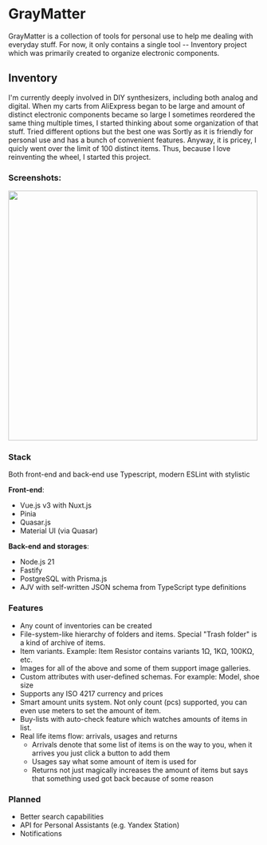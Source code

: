 # GrayMatter

GrayMatter is a collection of tools for personal use to help me dealing with everyday stuff.
For now, it only contains a single tool -- Inventory project which was primarily created to organize electronic components.

## Inventory

I'm currently deeply involved in DIY synthesizers, including both analog and digital.
When my carts from AliExpress began to be large and amount of distinct electronic components became so large I sometimes reordered the same thing multiple times, I started thinking about some organization of that stuff.
Tried different options but the best one was Sortly as it is friendly for personal use and has a bunch of convenient features. Anyway, it is pricey, I quicly went over the limit of 100 distinct items.
Thus, because I love reinventing the wheel, I started this project.

### Screenshots:
<img src="https://github.com/hazer-hazer/graymatter/assets/29581311/bdeaca77-7b86-4717-b4d6-e5a40f75366c" height="500px">

### Stack

Both front-end and back-end use Typescript, modern ESLint with stylistic

**Front-end**:
- Vue.js v3 with Nuxt.js
- Pinia
- Quasar.js
- Material UI (via Quasar)

**Back-end and storages**:
- Node.js 21
- Fastify
- PostgreSQL with Prisma.js
- AJV with self-written JSON schema from TypeScript type definitions

### Features

- Any count of inventories can be created
- File-system-like hierarchy of folders and items. Special "Trash folder" is a kind of archive of items. 
- Item variants. Example: Item Resistor contains variants 1Ω, 1KΩ, 100KΩ, etc.
- Images for all of the above and some of them support image galleries.
- Custom attributes with user-defined schemas. For example: Model, shoe size
- Supports any ISO 4217 currency and prices
- Smart amount units system. Not only count (pcs) supported, you can even use meters to set the amount of item.
- Buy-lists with auto-check feature which watches amounts of items in list.
- Real life items flow: arrivals, usages and returns
  - Arrivals denote that some list of items is on the way to you, when it arrives you just click a button to add them
  - Usages say what some amount of item is used for
  - Returns not just magically increases the amount of items but says that something used got back because of some reason

### Planned

- Better search capabilities
- API for Personal Assistants (e.g. Yandex Station)
- Notifications 
